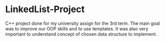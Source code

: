 # LinkedList-Project
C++ project done for my university assign for the 3rd term. The main goal was to improve our OOP skills and to use templates. It was also very important to understand concept of chosen data structure to implement.
